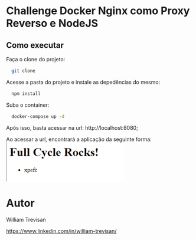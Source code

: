 # Challenge Docker Nginx como Proxy Reverso e NodeJS

## Como executar

Faça o clone do projeto:
```bash
  git clone
```

Acesse a pasta do projeto e instale as depedências do mesmo:
```bash
  npm install
```

Suba o container:
```bash
  docker-compose up -d
```

Após isso, basta acessar na url: http://localhost:8080;

Ao acessar a url, encontrará a aplicação da seguinte forma:<br>
![Full Cycle Rocks!](https://github.com/williamtrevisan/assets/blob/master/challenge-docker-nginx-nodejs/CodeEducationNginxNodeJS.png)

# Autor

William Trevisan

https://www.linkedin.com/in/william-trevisan/
